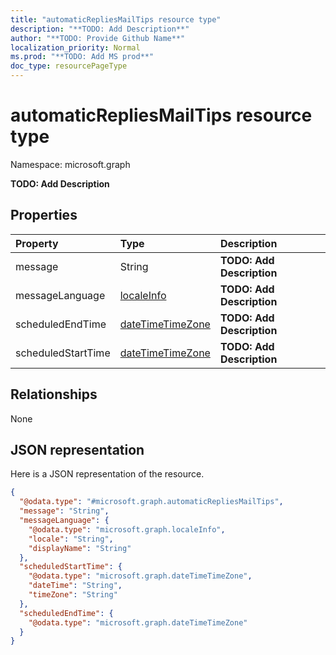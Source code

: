 ```yaml
---
title: "automaticRepliesMailTips resource type"
description: "**TODO: Add Description**"
author: "**TODO: Provide Github Name**"
localization_priority: Normal
ms.prod: "**TODO: Add MS prod**"
doc_type: resourcePageType
---
```


# automaticRepliesMailTips resource type


Namespace: microsoft.graph

**TODO: Add Description**

## Properties
|Property|Type|Description|
|:---|:---|:---|
|message|String|**TODO: Add Description**|
|messageLanguage|[localeInfo](../resources/localeinfo.md)|**TODO: Add Description**|
|scheduledEndTime|[dateTimeTimeZone](../resources/datetimetimezone.md)|**TODO: Add Description**|
|scheduledStartTime|[dateTimeTimeZone](../resources/datetimetimezone.md)|**TODO: Add Description**|

## Relationships
None

## JSON representation
Here is a JSON representation of the resource.
<!-- {
  "blockType": "resource",
  "@odata.type": "microsoft.graph.automaticRepliesMailTips"
}
-->
``` json
{
  "@odata.type": "#microsoft.graph.automaticRepliesMailTips",
  "message": "String",
  "messageLanguage": {
    "@odata.type": "microsoft.graph.localeInfo",
    "locale": "String",
    "displayName": "String"
  },
  "scheduledStartTime": {
    "@odata.type": "microsoft.graph.dateTimeTimeZone",
    "dateTime": "String",
    "timeZone": "String"
  },
  "scheduledEndTime": {
    "@odata.type": "microsoft.graph.dateTimeTimeZone"
  }
}
```

